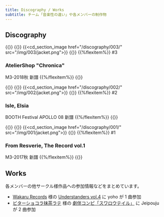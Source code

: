 ```yaml
---
title: Discography / Works
subtitle: チーム「音楽性の違い」や各メンバーの制作物
---
```


## Discography

<!-- 3 -->
{{<flexbox class="cd-section" justify-content="flex-start">}}
  {{<flexitem width="220px">}}
    {{<cd_section_image href="/discography/003/" src="/img/003/jacket.png">}}
  {{</flexitem>}}
  {{%flexitem%}}
\#3

### AtelierShop "Chronica"

M3-2018秋 新譜
  {{%/flexitem%}}
{{</flexbox>}}


<!-- 2 -->
{{<flexbox class="cd-section" justify-content="flex-start">}}
  {{<flexitem width="220px">}}
    {{<cd_section_image href="/discography/002/" src="/img/002/jacket.png">}}
  {{</flexitem>}}
  {{%flexitem%}}
\#2

### Isle, Elsia

BOOTH Festival APOLLO 08 新譜
  {{%/flexitem%}}
{{</flexbox>}}

<!-- 1 -->
{{<flexbox class="cd-section" justify-content="flex-start">}}
  {{<flexitem width="220px">}}
    {{<cd_section_image href="/discography/001/" src="/img/001/jacket.png">}}
  {{</flexitem>}}
  {{%flexitem%}}
\#1

### From Resverie, The Record vol.1

M3-2017秋 新譜
  {{%/flexitem%}}
{{</flexbox>}}

## Works

各メンバーの他サークル様作品への参加情報などをまとめています。

- [Wakaru Records](https://wakarec.tumblr.com/) 様の [Understanders vol.4](https://wkr-us4.tumblr.com/) に yoho が 1 曲参加
- [ビターショコラ抹茶ラテ](https://bittercmlatte.wixsite.com/bitterlatte) 様の [劇伴コンピ「スワロウテイル」](https://bittercmlatte.wixsite.com/swallowtail) に Jeipouju が 2 曲参加